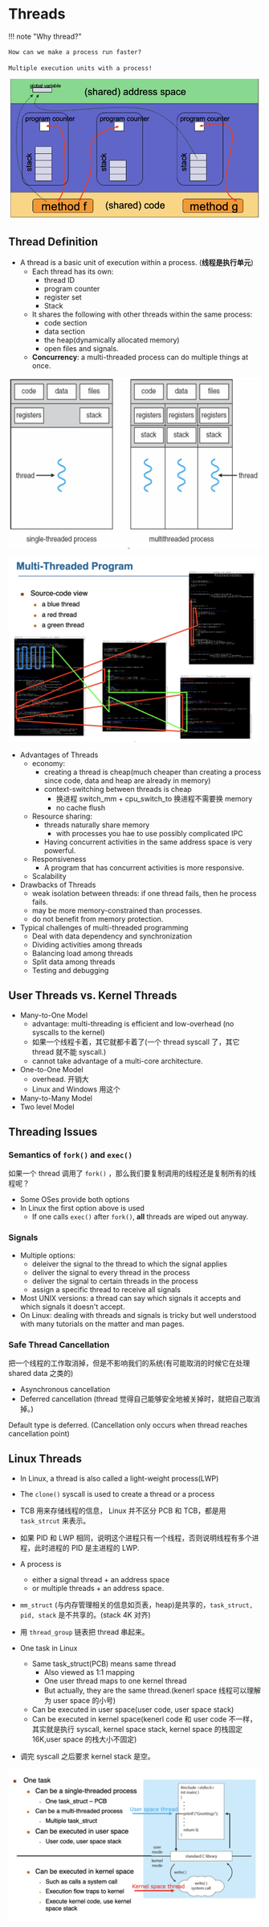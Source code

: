 # Threads

!!! note "Why thread?"

    How can we make a process run faster?

    Multiple execution units with a process!

![](image/4.1.png)

## Thread Definition

- A thread is a basic unit of execution within a process. (**线程是执行单元**)
    - Each thread has its own:
        - thread ID
        - program counter
        - register set
        - Stack
    - It shares the following with other threads within the same process:
        - code section
        - data section
        - the heap(dynamically allocated memory)
        - open files and signals.
    - **Concurrency**: a multi-threaded process can do multiple things at once.

![](image/4.2.png)

![](image/4.3.png)

- Advantages of Threads
    - economy:
        - creating a thread is cheap(much cheaper than creating a process since code, data and heap are already in memory)
        - context-switching between threads is cheap
            - 换进程 switch_mm + cpu_switch_to 换进程不需要换 memory
            - no cache flush
    - Resource sharing:
        - threads naturally share memory
            - with processes you hae to use possibly complicated IPC
        - Having concurrent activities in the same address space is very powerful.
    - Responsiveness
        - A program that has concurrent activities is more responsive.
    - Scalability
- Drawbacks of Threads
    - weak isolation between threads: if one thread fails, then he process fails.
    - may be more memory-constrained than processes.
    - do not benefit from memory protection.
- Typical challenges of multi-threaded programming
    - Deal with data dependency and synchronization
    - Dividing activities among threads
    - Balancing load among threads
    - Split data among threads
    - Testing and debugging

## User Threads vs. Kernel Threads

- Many-to-One Model
    - advantage: multi-threading is efficient and low-overhead (no syscalls to the kernel)
    - 如果一个线程卡着，其它就都卡着了(一个 thread syscall 了，其它 thread 就不能 syscall.)
    - cannot take advantage of a multi-core architecture.
- One-to-One Model
    - overhead. 开销大
    - Linux and Windows 用这个
- Many-to-Many Model
- Two level Model

## Threading Issues

### Semantics of `fork()` and `exec()`

如果一个 thread 调用了 `fork()` ，那么我们要复制调用的线程还是复制所有的线程呢？

- Some OSes provide both options
- In Linux the first option above is used
    - If one calls `exec()` after `fork()`, **all** threads are wiped out anyway.

### Signals

- Multiple options:
    - deleiver the signal to the thread to which the signal applies
    - deliver the signal to every thread in the process
    - deliver the signal to certain threads in the process
    - assign a specific thread to receive all signals
- Most UNIX versions: a thread can say which signals it accepts and which signals it doesn't accept.
- On Linux: dealing with threads and signals is tricky but well understood with many tutorials on the matter and man pages.

### Safe Thread Cancellation

把一个线程的工作取消掉，但是不影响我们的系统(有可能取消的时候它在处理 shared data 之类的)

- Asynchronous cancellation
- Deferred cancellation (thread 觉得自己能够安全地被关掉时，就把自己取消掉。)

Default type is deferred. (Cancellation only occurs when thread reaches cancellation point)

## Linux Threads

- In Linux, a thread is also called a light-weight process(LWP)
- The `clone()` syscall is used to create a thread or a process
- TCB 用来存储线程的信息， Linux 并不区分 PCB 和 TCB，都是用 `task_strcut` 来表示。
- 如果 PID 和 LWP 相同，说明这个进程只有一个线程，否则说明线程有多个进程，此时进程的 PID 是主进程的 LWP.
- A process is
    - either a signal thread + an address space
    - or multiple threads + an address space.
- `mm_struct` (与内存管理相关的信息如页表，heap)是共享的，`task_struct, pid, stack` 是不共享的。(stack 4K 对齐)
- 用 `thread_group` 链表把 thread 串起来。


- One task in Linux
    - Same task_struct(PCB) means same thread
        - Also viewed as 1:1 mapping
        - One user thread maps to one kernel thread
        - But actually, they are the same thread.(kenerl space 线程可以理解为 user space 的小号)
    - Can be executed in user space(user code, user space stack)
    - Can be executed in kernel space(kenerl code 和 user code 不一样，其实就是执行 syscall, kernel space stack, kernel space 的栈固定 16K,user space 的栈大小不固定)
- 调完 syscall 之后要求 kernel stack 是空。

![](image/4.4.png)

